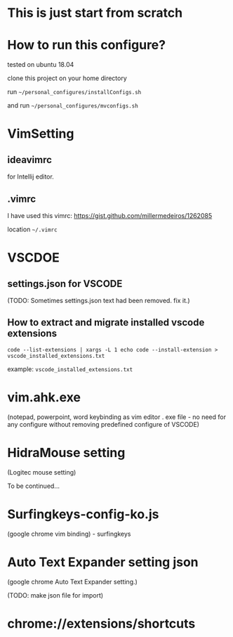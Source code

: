 # This is just start from scratch

# How to run this configure?

tested on ubuntu 18.04

clone this project on your home directory

run  `~/personal_configures/installConfigs.sh`

and run `~/personal_configures/mvconfigs.sh`

# VimSetting

## ideavimrc 

for  Intellij editor.

## .vimrc 

I have used this vimrc: https://gist.github.com/millermedeiros/1262085

location `~/.vimrc`

# VSCDOE

## settings.json for VSCODE 
(TODO: Sometimes settings.json text had been removed. fix it.)

## How to extract and migrate installed vscode extensions

```
code --list-extensions | xargs -L 1 echo code --install-extension > vscode_installed_extensions.txt
```

example: `vscode_installed_extensions.txt `

# vim.ahk.exe
(notepad, powerpoint, word keybinding as vim editor . exe file - no need for any configure without removing predefined configure of VSCODE)

# HidraMouse setting 
(Logitec mouse setting)

To be continued...

# Surfingkeys-config-ko.js  
(google chrome vim binding) - surfingkeys

# Auto Text Expander setting json
(google chrome Auto Text Expander setting.) 

(TODO: make json file for import) 

# chrome://extensions/shortcuts

